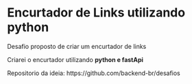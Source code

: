 # Encurtador de Links utilizando python
<p>Desafio proposto de criar um encurtador de links
<p>Criarei o encurtador utilizando <b>python e fastApi</b>
<p>Repositorio da ideia: https://github.com/backend-br/desafios
